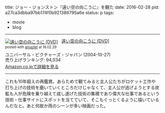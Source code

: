 title: ジョー・ジョンストン『遠い空の向こうに』を観た
date: 2016-02-28
pid: a27ca3dbba97bb174f0b921386795a6e
status: p
tags:
- movie
- blog
---

<div class="amazlet-box" style="margin-bottom:0px;"><div class="amazlet-image" style="float:left;margin:0px 12px 1px 0px;"><a href="http://www.amazon.co.jp/exec/obidos/ASIN/B00012T0NK/dotimpact-22/ref=nosim/" name="amazletlink" target="_blank"><img src="http://ecx.images-amazon.com/images/I/51PAEZ20M8L._SL160_.jpg" alt="遠い空の向こうに [DVD]" style="border: none;" /></a></div><div class="amazlet-info" style="line-height:120%; margin-bottom: 10px"><div class="amazlet-name" style="margin-bottom:10px;line-height:120%"><a href="http://www.amazon.co.jp/exec/obidos/ASIN/B00012T0NK/dotimpact-22/ref=nosim/" name="amazletlink" target="_blank">遠い空の向こうに [DVD]</a><div class="amazlet-powered-date" style="font-size:80%;margin-top:5px;line-height:120%">posted with <a href="http://www.amazlet.com/" title="amazlet" target="_blank">amazlet</a> at 16.02.29</div></div><div class="amazlet-detail">ユニバーサル・ピクチャーズ・ジャパン (2004-10-27)<br />売り上げランキング: 94,034<br /></div><div class="amazlet-sub-info" style="float: left;"><div class="amazlet-link" style="margin-top: 5px"><a href="http://www.amazon.co.jp/exec/obidos/ASIN/B00012T0NK/dotimpact-22/ref=nosim/" name="amazletlink" target="_blank">Amazon.co.jpで詳細を見る</a></div></div></div><div class="amazlet-footer" style="clear: left"></div></div>

---- 

これも10年超えの再鑑賞。あらためて観てみると主人公たちがロケット工作や打ち上げの技術を磨いていくところだけじゃなくて、主人公が逃げようとする炭鉱も人が危険を乗り越えて成し遂げた技術の集積であり偉大な仕事であるという技術・仕事サイトにスポットを当てていて、そこもぐっとくるように描いているんだなと。あと何故か雨のシーンが多い映画だった。
